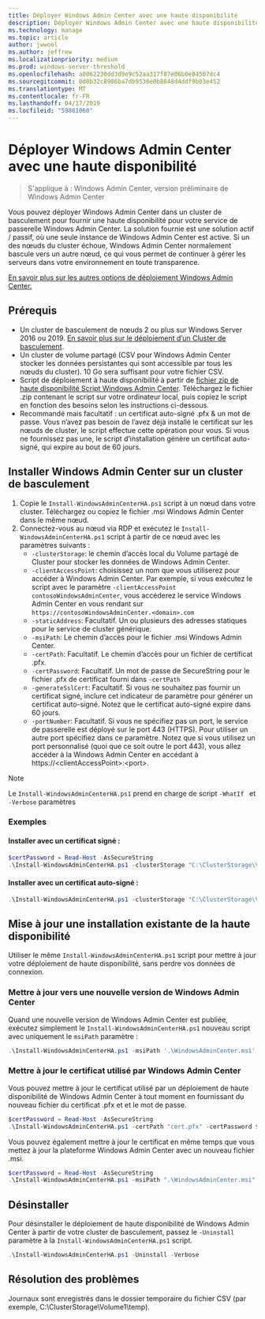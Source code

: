 ```yaml
---
title: Déployer Windows Admin Center avec une haute disponibilité
description: Déployer Windows Admin Center avec une haute disponibilité (projet Honolulu)
ms.technology: manage
ms.topic: article
author: jwwool
ms.author: jeffrew
ms.localizationpriority: medium
ms.prod: windows-server-threshold
ms.openlocfilehash: a0062230dd3d9e9c52aa317f87e06b0e84507dc4
ms.sourcegitcommit: 0d0b32c8986ba7db9536e0b8648d4ddf9b03e452
ms.translationtype: MT
ms.contentlocale: fr-FR
ms.lasthandoff: 04/17/2019
ms.locfileid: "59861060"
---
```

# <a name="deploy-windows-admin-center-with-high-availability"></a>Déployer Windows Admin Center avec une haute disponibilité

>S'applique à : Windows Admin Center, version préliminaire de Windows Admin Center

Vous pouvez déployer Windows Admin Center dans un cluster de basculement pour fournir une haute disponibilité pour votre service de passerelle Windows Admin Center. La solution fournie est une solution actif / passif, où une seule instance de Windows Admin Center est active. Si un des nœuds du cluster échoue, Windows Admin Center normalement bascule vers un autre nœud, ce qui vous permet de continuer à gérer les serveurs dans votre environnement en toute transparence. 

[En savoir plus sur les autres options de déploiement Windows Admin Center.](../plan/installation-options.md)

## <a name="prerequisites"></a>Prérequis

- Un cluster de basculement de nœuds 2 ou plus sur Windows Server 2016 ou 2019. [En savoir plus sur le déploiement d’un Cluster de basculement](../../../failover-clustering/failover-clustering-overview.md).
- Un cluster de volume partagé (CSV pour Windows Admin Center stocker les données persistantes qui sont accessible par tous les nœuds du cluster). 10 Go sera suffisant pour votre fichier CSV.
- Script de déploiement à haute disponibilité à partir de [fichier zip de haute disponibilité Script Windows Admin Center](https://aka.ms/WACHAScript). Téléchargez le fichier .zip contenant le script sur votre ordinateur local, puis copiez le script en fonction des besoins selon les instructions ci-dessous.
- Recommandé mais facultatif : un certificat auto-signé .pfx & un mot de passe. Vous n’avez pas besoin de l’avez déjà installé le certificat sur les nœuds de cluster, le script effectue cette opération pour vous. Si vous ne fournissez pas une, le script d’installation génère un certificat auto-signé, qui expire au bout de 60 jours.

## <a name="install-windows-admin-center-on-a-failover-cluster"></a>Installer Windows Admin Center sur un cluster de basculement

1. Copie le ```Install-WindowsAdminCenterHA.ps1``` script à un nœud dans votre cluster. Téléchargez ou copiez le fichier .msi Windows Admin Center dans le même nœud.
2. Connectez-vous au nœud via RDP et exécutez le ```Install-WindowsAdminCenterHA.ps1``` script à partir de ce nœud avec les paramètres suivants :
    - `-clusterStorage`: le chemin d’accès local du Volume partagé de Cluster pour stocker les données de Windows Admin Center.
    - `-clientAccessPoint`: choisissez un nom que vous utiliserez pour accéder à Windows Admin Center. Par exemple, si vous exécutez le script avec le paramètre `-clientAccessPoint contosoWindowsAdminCenter`, vous accéderez le service Windows Admin Center en vous rendant sur `https://contosoWindowsAdminCenter.<domain>.com`
    - `-staticAddress`: Facultatif. Un ou plusieurs des adresses statiques pour le service de cluster générique. 
    - `-msiPath`: Le chemin d’accès pour le fichier .msi Windows Admin Center.
    - `-certPath`: Facultatif. Le chemin d’accès pour un fichier de certificat .pfx.
    - `-certPassword`: Facultatif. Un mot de passe de SecureString pour le fichier .pfx de certificat fourni dans `-certPath`
    - `-generateSslCert`: Facultatif. Si vous ne souhaitez pas fournir un certificat signé, inclure cet indicateur de paramètre pour générer un certificat auto-signé. Notez que le certificat auto-signé expire dans 60 jours.
    - `-portNumber`: Facultatif. Si vous ne spécifiez pas un port, le service de passerelle est déployé sur le port 443 (HTTPS). Pour utiliser un autre port spécifiez dans ce paramètre. Notez que si vous utilisez un port personnalisé (quoi que ce soit outre le port 443), vous allez accéder à la Windows Admin Center en accédant à https://\<clientAccessPoint\>:\<port\>.

> [!NOTE]
> Le ```Install-WindowsAdminCenterHA.ps1``` prend en charge de script ```-WhatIf ``` et ```-Verbose``` paramètres

### <a name="examples"></a>Exemples

#### <a name="install-with-a-signed-certificate"></a>Installer avec un certificat signé :

```powershell
$certPassword = Read-Host -AsSecureString
.\Install-WindowsAdminCenterHA.ps1 -clusterStorage "C:\ClusterStorage\Volume1" -clientAccessPoint "contoso-ha-gateway" -msiPath ".\WindowsAdminCenter.msi" -certPath "cert.pfx" -certPassword $certPassword -Verbose
```

#### <a name="install-with-a-self-signed-certificate"></a>Installer avec un certificat auto-signé :

```powershell
.\Install-WindowsAdminCenterHA.ps1 -clusterStorage "C:\ClusterStorage\Volume1" -clientAccessPoint "contoso-ha-gateway" -msiPath ".\WindowsAdminCenter.msi" -generateSslCert -Verbose
```

## <a name="update-an-existing-high-availability-installation"></a>Mise à jour une installation existante de la haute disponibilité

Utiliser le même ```Install-WindowsAdminCenterHA.ps1``` script pour mettre à jour votre déploiement de haute disponibilité, sans perdre vos données de connexion.

### <a name="update-to-a-new-version-of-windows-admin-center"></a>Mettre à jour vers une nouvelle version de Windows Admin Center

Quand une nouvelle version de Windows Admin Center est publiée, exécutez simplement le ```Install-WindowsAdminCenterHA.ps1``` nouveau script avec uniquement le ```msiPath``` paramètre :

```powershell
.\Install-WindowsAdminCenterHA.ps1 -msiPath '.\WindowsAdminCenter.msi' -Verbose
```

### <a name="update-the-certificate-used-by-windows-admin-center"></a>Mettre à jour le certificat utilisé par Windows Admin Center

Vous pouvez mettre à jour le certificat utilisé par un déploiement de haute disponibilité de Windows Admin Center à tout moment en fournissant du nouveau fichier du certificat .pfx et et le mot de passe.

```powershell
$certPassword = Read-Host -AsSecureString
.\Install-WindowsAdminCenterHA.ps1 -certPath "cert.pfx" -certPassword $certPassword -Verbose
```

Vous pouvez également mettre à jour le certificat en même temps que vous mettez à jour la plateforme Windows Admin Center avec un nouveau fichier .msi.

```powershell
$certPassword = Read-Host -AsSecureString
.\Install-WindowsAdminCenterHA.ps1 -msiPath ".\WindowsAdminCenter.msi" -certPath "cert.pfx" -certPassword $certPassword -Verbose
``` 

## <a name="uninstall"></a>Désinstaller

Pour désinstaller le déploiement de haute disponibilité de Windows Admin Center à partir de votre cluster de basculement, passez le ```-Uninstall``` paramètre à la ```Install-WindowsAdminCenterHA.ps1``` script.

```powershell
.\Install-WindowsAdminCenterHA.ps1 -Uninstall -Verbose
```

## <a name="troubleshooting"></a>Résolution des problèmes

Journaux sont enregistrés dans le dossier temporaire du fichier CSV (par exemple, C:\ClusterStorage\Volume1\temp).